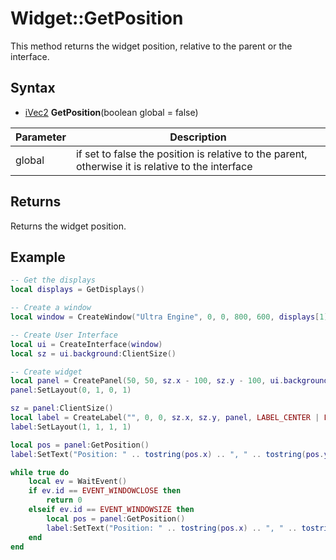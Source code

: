# Widget::GetPosition

This method returns the widget position, relative to the parent or the interface.

## Syntax

- [iVec2](iVec2.md) **GetPosition**(boolean global = false)

| Parameter | Description |
|---|---|
| global | if set to false the position is relative to the parent, otherwise it is relative to the interface |

## Returns

Returns the widget position.

## Example

```lua
-- Get the displays
local displays = GetDisplays()

-- Create a window
local window = CreateWindow("Ultra Engine", 0, 0, 800, 600, displays[1], WINDOW_TITLEBAR | WINDOW_RESIZABLE)

-- Create User Interface
local ui = CreateInterface(window)
local sz = ui.background:ClientSize()

-- Create widget
local panel = CreatePanel(50, 50, sz.x - 100, sz.y - 100, ui.background, PANEL_BORDER)
panel:SetLayout(0, 1, 0, 1)

sz = panel:ClientSize()
local label = CreateLabel("", 0, 0, sz.x, sz.y, panel, LABEL_CENTER | LABEL_MIDDLE)
label:SetLayout(1, 1, 1, 1)

local pos = panel:GetPosition()
label:SetText("Position: " .. tostring(pos.x) .. ", " .. tostring(pos.y))

while true do
    local ev = WaitEvent()
    if ev.id == EVENT_WINDOWCLOSE then
        return 0
    elseif ev.id == EVENT_WINDOWSIZE then
        local pos = panel:GetPosition()
        label:SetText("Position: " .. tostring(pos.x) .. ", " .. tostring(pos.y))
    end
end
```
